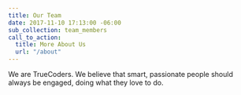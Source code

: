 ```yaml
---
title: Our Team
date: 2017-11-10 17:13:00 -06:00
sub_collection: team_members
call_to_action:
  title: More About Us
  url: "/about"
---
```


We are TrueCoders. We believe that smart, passionate people should always be engaged, doing what they love to do.